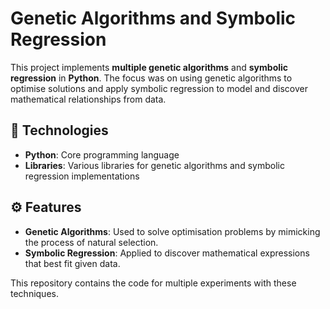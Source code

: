 # Genetic Algorithms and Symbolic Regression

This project implements **multiple genetic algorithms** and **symbolic regression** in **Python**. The focus was on using genetic algorithms to optimise solutions and apply symbolic regression to model and discover mathematical relationships from data.

## 🔧 Technologies

- **Python**: Core programming language
- **Libraries**: Various libraries for genetic algorithms and symbolic regression implementations

## ⚙️ Features

- **Genetic Algorithms**: Used to solve optimisation problems by mimicking the process of natural selection.
- **Symbolic Regression**: Applied to discover mathematical expressions that best fit given data.

This repository contains the code for multiple experiments with these techniques.

